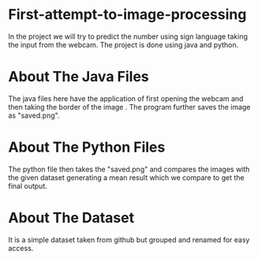 # First-attempt-to-image-processing
In the project we will try to predict the number using sign language taking the input from the webcam.
The project is done using java and python.

# About The Java Files 
The java files here have the application of first opening the webcam and then taking the border of the image . The program further saves the image as "saved.png".

# About The Python Files
The python file then takes the "saved.png" and compares the images with the given dataset generating a mean result which we compare to get the final output.

# About The Dataset
It is a simple dataset taken from github but grouped and renamed for easy access.
